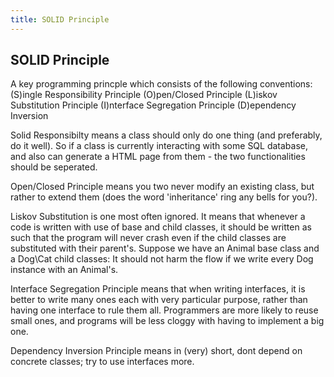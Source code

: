 ```yaml
---
title: SOLID Principle
---
```


## SOLID Principle

A key programming princple which consists of the following conventions:
(S)ingle Responsibility Principle
(O)pen/Closed Principle
(L)iskov Substitution Principle
(I)nterface Segregation Principle
(D)ependency Inversion

Solid Responsibilty means a class should only do one thing (and preferably, do it well). So if a class is currently 
interacting with some SQL database, and also can generate a HTML page from them - the two functionalities should be seperated. 

Open/Closed Principle means you two never modify an existing class, but rather to extend them (does the word 'inheritance' ring
any bells for you?).

Liskov Substitution is one most often ignored. It means that whenever a code is written with use of base and child classes,
it should be written as such that the program will never crash even if the child classes are substituted with their parent's.
Suppose we have an Animal base class and a Dog\Cat child classes: It should not harm the flow if we write every Dog instance with
an Animal's.

 Interface Segregation Principle means that when writing interfaces, it is better to write many ones each with very particular
 purpose, rather than having one interface to rule them all. Programmers are more likely to reuse small ones, and programs will
 be less cloggy with having to implement a big one.
 
 Dependency Inversion Principle means in (very) short, dont depend on concrete classes; try to use interfaces more.

